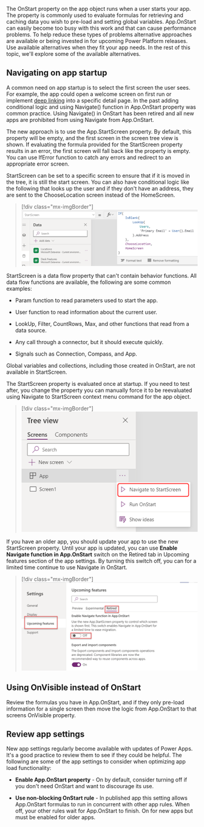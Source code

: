 The OnStart property on the app object runs when a user starts your app. The property is commonly used to evaluate formulas for retrieving and caching data you wish to pre-load and setting global variables. App.OnStart can easily become too busy with this work and that can cause performance problems. To help reduce these types of problems alternative approaches are available or being invested in for upcoming Power Platform releases. Use available alternatives when they fit your app needs. In the rest of this topic, we'll explore some of the available alternatives.

## Navigating on app startup

A common need on app startup is to select the first screen the user sees. For example, the app could open a welcome screen on first run or implement [deep linking](https://powerapps.microsoft.com/blog/powerapps-deep-linking//?azure-portal=true#) into a specific detail page. In the past adding conditional logic and using Navigate() function in App.OnStart property was common practice. Using Navigate() in OnStart has been retired and all new apps are prohibited from using Navigate from App.OnStart.

The new approach is to use the App.StartScreen property. By default, this property will be empty, and the first screen in the screen tree view is shown. If evaluating the formula provided for the StartScreen property results in an error, the first screen will fall back like the property is empty. You can use IfError function to catch any errors and redirect to an appropriate error screen.

StartScreen can be set to a specific screen to ensure that if it is moved in the tree, it is still the start screen. You can also have conditional logic like the following that looks up the user and if they don't have an address, they are sent to the ChooseLocation screen instead of the HomeScreen.

> [!div class="mx-imgBorder"]
> [![Screenshot of StartScreen property of the app.](../media/1-conditional-logic.png)](../media/1-conditional-logic.png#lightbox)

StartScreen is a data flow property that can't contain behavior functions. All data flow functions are available, the following are some common examples:

- Param function to read parameters used to start the app.

- User function to read information about the current user.

- LookUp, Filter, CountRows, Max, and other functions that read from a data source.

- Any call through a connector, but it should execute quickly.

- Signals such as Connection, Compass, and App.

Global variables and collections, including those created in OnStart, are not available in StartScreen.

The StartScreen property is evaluated once at startup. If you need to test after, you change the property you can manually force it to be reevaluated using Navigate to StartScreen context menu command for the app object.

> [!div class="mx-imgBorder"]
> [![Screenshot of a context menu available for the App object in Power Apps Studio.](../media/2-navigate-start-screen.png)](../media/2-navigate-start-screen.png#lightbox)

If you have an older app, you should update your app to use the new StartScreen property. Until your app is updated, you can use **Enable Navigate function in App.OnStart** switch on the Retired tab in Upcoming features section of the app settings. By turning this switch off, you can for a limited time continue to use Navigate in OnStart.

> [!div class="mx-imgBorder"]
> [![Screenshot of the app settings with the Upcoming features option selected, the Retired tab highlighted and Enable Navigate function toggled off.](../media/3-retired-features.png)](../media/3-retired-features.png#lightbox)

## Using OnVisible instead of OnStart

Review the formulas you have in App.OnStart, and if they only pre-load information for a single screen then move the logic from App.OnStart to that screens OnVisible property.

## Review app settings

New app settings regularly become available with updates of Power Apps. It's a good practice to review them to see if they could be helpful. The following are some of the app settings to consider when optimizing app load functionality:

- **Enable App.OnStart property** - On by default, consider turning off if you don't need OnStart and want to discourage its use.

- **Use non-blocking OnStart rule** - In published app this setting allows App.OnStart formulas to run in concurrent with other app rules. When off, your other rules wait for App.OnStart to finish. On for new apps but must be enabled for older apps.

